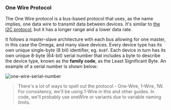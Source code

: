 ### One Wire Protocol

The One Wire protocol is a bus-based protocol that uses, as the name implies, one data wire to transmit data between devices. It's similar to [the I2C protocol](#starter-kit-controlling-an-lcd-screen), but it has a longer range and a lower data rate.

It follows a master-slave architecture with each bus allowing for one master, in this case the Omega, and many slave devices. Every device type has its own unique single-byte (8 bit) identifier, eg. `0x8f`. Each device in turn has its own unique 8-byte (64-bit) serial number that includes a byte to describe the device type, known as the **family code**, as the Least Significant Byte. An example of a serial number is shown below:

![one-wire-serial-number](https://raw.githubusercontent.com/OnionIoT/Onion-Docs/master/Omega2/Kit-Guides/img/one-wire-serial-number.jpg)

>There's a lot of ways to spell out the protocol - One-Wire, 1-Wire, 1W. For consistency, we'll be using 1-Wire in this and other guides. In code, we'll probably use oneWire or variants due to variable naming limits.
